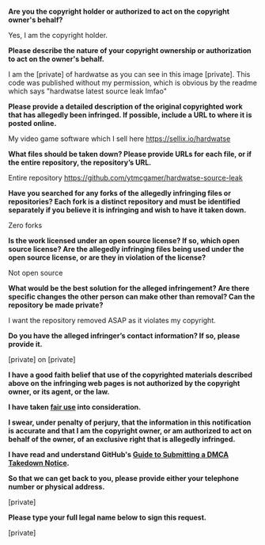 **Are you the copyright holder or authorized to act on the copyright owner's behalf?**

Yes, I am the copyright holder.

**Please describe the nature of your copyright ownership or authorization to act on the owner's behalf.**

I am the [private] of hardwatse as you can see in this image [private]. This code was published without my permission, which is obvious by the readme which says "hardwatse latest source leak lmfao"

**Please provide a detailed description of the original copyrighted work that has allegedly been infringed. If possible, include a URL to where it is posted online.**

My video game software which I sell here https://sellix.io/hardwatse

**What files should be taken down? Please provide URLs for each file, or if the entire repository, the repository’s URL.**

Entire repository https://github.com/ytmcgamer/hardwatse-source-leak

**Have you searched for any forks of the allegedly infringing files or repositories? Each fork is a distinct repository and must be identified separately if you believe it is infringing and wish to have it taken down.**

Zero forks

**Is the work licensed under an open source license? If so, which open source license? Are the allegedly infringing files being used under the open source license, or are they in violation of the license?**

Not open source

**What would be the best solution for the alleged infringement? Are there specific changes the other person can make other than removal? Can the repository be made private?**

I want the repository removed ASAP as it violates my copyright.

**Do you have the alleged infringer’s contact information? If so, please provide it.**

[private] on [private]

**I have a good faith belief that use of the copyrighted materials described above on the infringing web pages is not authorized by the copyright owner, or its agent, or the law.**

**I have taken <a href="https://www.lumendatabase.org/topics/22">fair use</a> into consideration.**

**I swear, under penalty of perjury, that the information in this notification is accurate and that I am the copyright owner, or am authorized to act on behalf of the owner, of an exclusive right that is allegedly infringed.**

**I have read and understand GitHub's <a href="https://docs.github.com/articles/guide-to-submitting-a-dmca-takedown-notice/">Guide to Submitting a DMCA Takedown Notice</a>.**

**So that we can get back to you, please provide either your telephone number or physical address.**

[private]

**Please type your full legal name below to sign this request.**

[private]
